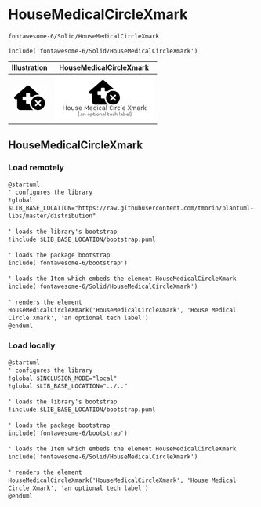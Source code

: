 # HouseMedicalCircleXmark


```text
fontawesome-6/Solid/HouseMedicalCircleXmark
```

```text
include('fontawesome-6/Solid/HouseMedicalCircleXmark')
```



| Illustration | HouseMedicalCircleXmark |
| :---: | :---: |
| ![illustration for Illustration](../../fontawesome-6/Solid/HouseMedicalCircleXmark.png) | ![illustration for HouseMedicalCircleXmark](../../fontawesome-6/Solid/HouseMedicalCircleXmark.Local.png) |




## HouseMedicalCircleXmark

### Load remotely
```plantuml
@startuml
' configures the library
!global $LIB_BASE_LOCATION="https://raw.githubusercontent.com/tmorin/plantuml-libs/master/distribution"

' loads the library's bootstrap
!include $LIB_BASE_LOCATION/bootstrap.puml

' loads the package bootstrap
include('fontawesome-6/bootstrap')

' loads the Item which embeds the element HouseMedicalCircleXmark
include('fontawesome-6/Solid/HouseMedicalCircleXmark')

' renders the element
HouseMedicalCircleXmark('HouseMedicalCircleXmark', 'House Medical Circle Xmark', 'an optional tech label')
@enduml
```

### Load locally
```plantuml
@startuml
' configures the library
!global $INCLUSION_MODE="local"
!global $LIB_BASE_LOCATION="../.."

' loads the library's bootstrap
!include $LIB_BASE_LOCATION/bootstrap.puml

' loads the package bootstrap
include('fontawesome-6/bootstrap')

' loads the Item which embeds the element HouseMedicalCircleXmark
include('fontawesome-6/Solid/HouseMedicalCircleXmark')

' renders the element
HouseMedicalCircleXmark('HouseMedicalCircleXmark', 'House Medical Circle Xmark', 'an optional tech label')
@enduml
```

